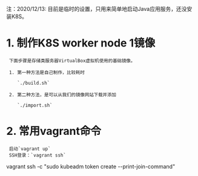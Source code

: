   注：2020/12/13: 目前是临时的设置，只用来简单地启动Java应用服务，还没安装K8S。

# 1. 制作K8S worker node 1镜像

     下面步骤是存储类服务器VirtualBox虚拟机使用的基础镜像。

     1. 第一种方法是自己制作，比较耗时

        `./build.sh`

     2. 第二种方法，是可以从我们的镜像网站下载并添加

        `./import.sh`

# 2. 常用vagrant命令

     启动`vagrant up`
     SSH登录：`vagrant ssh`



vagrant ssh -c "sudo kubeadm token create --print-join-command"
